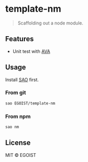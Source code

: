 # template-nm

> Scaffolding out a node module.

## Features

- Unit test with [AVA](https://github.com/avajs/ava)

## Usage

Install [SAO](https://github.com/egoist/sao) first.

### From git

```bash
sao EGOIST/template-nm
```

### From npm

```bash
sao nm
```

## License

MIT &copy; EGOIST
